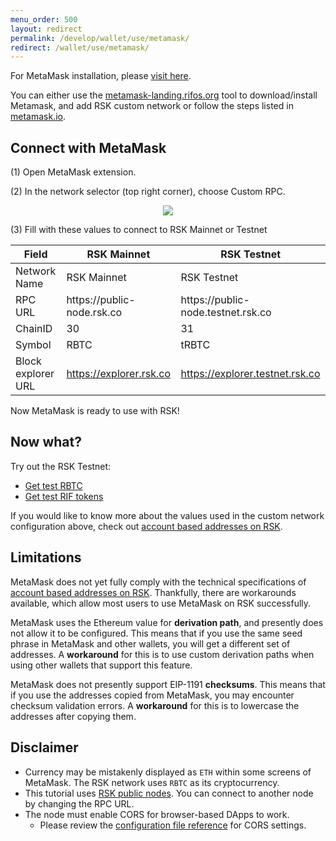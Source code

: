 ```yaml
---
menu_order: 500
layout: redirect
permalink: /develop/wallet/use/metamask/
redirect: /wallet/use/metamask/
---
```


For MetaMask installation, please <a href="https://metamask.io/" target="_blank">visit here</a>.

You can either use the [metamask-landing.rifos.org](https://metamask-landing.rifos.org/) tool to download/install Metamask, and add RSK custom network or follow the steps listed in [metamask.io](https://metamask.io/). 

## Connect with MetaMask

(1) Open MetaMask extension.

(2) In the network selector (top right corner), choose Custom RPC.

  <div style="text-align:center"><img class="metamask-screenshot" src="/assets/img/metamask/metamask.png"></div>

(3) Fill with these values to connect to RSK Mainnet or Testnet

  <table class="table">
  <thead>
    <tr>
      <th scope="col">Field</th>
      <th scope="col">RSK Mainnet</th>
      <th scope="col">RSK Testnet</th>
    </tr>
  </thead>
  <tbody>
    <tr>
      <td>Network Name</td>
      <td>RSK Mainnet</td>
      <td>RSK Testnet</td>
    </tr>
    <tr>
      <td>RPC URL</td>
      <td>https://public-node.rsk.co</td>
      <td>https://public-node.testnet.rsk.co</td>
    </tr>
    <tr>
      <td>ChainID</td>
      <td>30</td>
      <td>31</td>
    </tr>
    <tr>
      <td>Symbol</td>
      <td>RBTC</td>
      <td>tRBTC</td>
    </tr>
    <tr>
      <td>Block explorer URL</td>
      <td><a href="https://explorer.rsk.co" target="_blank">https://explorer.rsk.co</a></td>
      <td><a href="https://explorer.testnet.rsk.co" target="_blank">https://explorer.testnet.rsk.co</a></td>
    </tr>
  </tbody>
  </table>

Now MetaMask is ready to use with RSK!

## Now what?

Try out the RSK Testnet:

- [Get test RBTC](https://faucet.rsk.co)
- [Get test RIF tokens](https://faucet.rifos.org)

If you would like to know more about the values used in the
custom network configuration above, check out
[account based addresses on RSK](/rsk/architecture/account-based/).

## Limitations

MetaMask does not yet fully comply with the technical specifications
of [account based addresses on RSK](/rsk/architecture/account-based/).
Thankfully, there are workarounds available,
which allow most users to use MetaMask on RSK successfully.

MetaMask uses the Ethereum value for **derivation path**,
and presently does not allow it to be configured.
This means that if you use the same seed phrase in MetaMask and other wallets,
you will get a different set of addresses.
A **workaround** for this is to use custom derivation paths
when using other wallets that support this feature.

MetaMask does not presently support EIP-1191 **checksums**.
This means that if you use the addresses copied from MetaMask,
you may encounter checksum validation errors.
A **workaround** for this is to lowercase the addresses after copying them.

## Disclaimer

- Currency may be mistakenly displayed as `ETH` within some screens of MetaMask.
  The RSK network uses `RBTC` as its cryptocurrency.
- This tutorial uses [RSK public nodes](/rsk/public-nodes).
  You can connect to another node by changing the RPC URL.
- The node must enable CORS for browser-based DApps to work.
  - Please review the [configuration file reference](/rsk/node/configure) for CORS settings.
